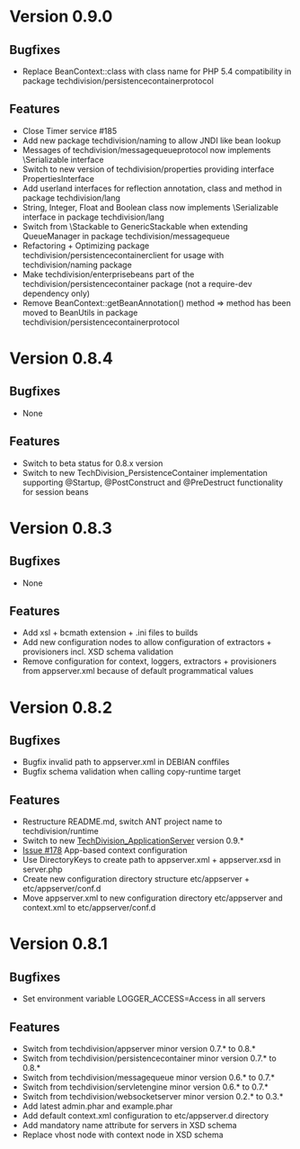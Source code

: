 # Version 0.9.0

## Bugfixes

* Replace BeanContext::class with class name for PHP 5.4 compatibility in package techdivision/persistencecontainerprotocol

## Features

* Close Timer service #185
* Add new package techdivision/naming to allow JNDI like bean lookup
* Messages of techdivision/messagequeueprotocol now implements \Serializable interface
* Switch to new version of techdivision/properties providing interface PropertiesInterface
* Add userland interfaces for reflection annotation, class and method in package techdivision/lang
* String, Integer, Float and Boolean class now implements \Serializable interface in package techdivision/lang
* Switch from \Stackable to GenericStackable when extending QueueManager in package techdivision/messagequeue
* Refactoring + Optimizing package techdivision/persistencecontainerclient for usage with techdivision/naming package
* Make techdivision/enterprisebeans part of the techdivision/persistencecontainer package (not a require-dev dependency only)
* Remove BeanContext::getBeanAnnotation() method => method has been moved to BeanUtils in package techdivision/persistencecontainerprotocol

# Version 0.8.4

## Bugfixes

* None

## Features

* Switch to beta status for 0.8.x version
* Switch to new TechDivision_PersistenceContainer implementation supporting @Startup, @PostConstruct and @PreDestruct functionality for session beans

# Version 0.8.3

## Bugfixes

* None

## Features

* Add xsl + bcmath extension + .ini files to builds
* Add new configuration nodes to allow configuration of extractors + provisioners incl. XSD schema validation
* Remove configuration for context, loggers, extractors + provisioners from appserver.xml because of default programmatical values

# Version 0.8.2

## Bugfixes

* Bugfix invalid path to appserver.xml in DEBIAN conffiles
* Bugfix schema validation when calling copy-runtime target

## Features

* Restructure README.md, switch ANT project name to techdivision/runtime
* Switch to new [TechDivision_ApplicationServer](https://github.com/techdivision/TechDivision_ApplicationServer) version 0.9.*
* [Issue #178](https://github.com/techdivision/TechDivision_ApplicationServer/issues/178) App-based context configuration
* Use DirectoryKeys to create path to appserver.xml + appserver.xsd in server.php
* Create new configuration directory structure etc/appserver + etc/appserver/conf.d
* Move appserver.xml to new configuration directory etc/appserver and context.xml to etc/appserver/conf.d

# Version 0.8.1

## Bugfixes

* Set environment variable LOGGER_ACCESS=Access in all servers

## Features

* Switch from techdivision/appserver minor version 0.7.* to 0.8.*
* Switch from techdivision/persistencecontainer minor version 0.7.* to 0.8.*
* Switch from techdivision/messagequeue minor version 0.6.* to 0.7.*
* Switch from techdivision/servletengine minor version 0.6.* to 0.7.*
* Switch from techdivision/websocketserver minor version 0.2.* to 0.3.*
* Add latest admin.phar and example.phar
* Add default context.xml configuration to etc/appserver.d directory
* Add mandatory name attribute for servers in XSD schema
* Replace vhost node with context node in XSD schema